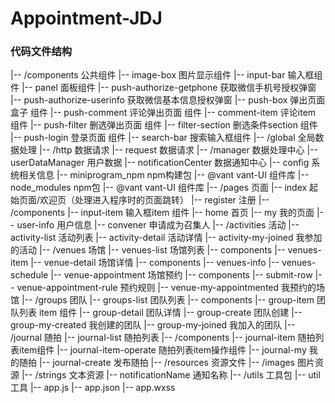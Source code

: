 # Appointment-JDJ
 
### 代码文件结构

|-- /components 公共组件
    |-- image-box 图片显示组件
    |-- input-bar 输入框组件
    |-- panel 面板组件
    |-- push-authorize-getphone 获取微信手机号授权弹窗
    |-- push-authorize-userinfo 获取微信基本信息授权弹窗
    |-- push-box 弹出页面盒子 组件
    |-- push-comment 评论弹出页面 组件
        |-- comment-item 评论item 组件
    |-- push-filter 删选弹出页面 组件
        |-- filter-section 删选条件section 组件
    |-- push-login 登录页面 组件
    |-- search-bar 搜索输入框组件
|-- /global 全局数据处理
    |-- /http 数据请求
        |-- request 数据请求
    |-- /manager 数据处理中心
        |-- userDataManager 用户数据
    |-- notificationCenter 数据通知中心
    |-- config 系统相关信息
|-- miniprogram_npm npm构建包
    |-- @vant vant-UI 组件库
|-- node_modules npm包
    |-- @vant vant-UI 组件库
|-- /pages 页面
    |-- index 起始页面/欢迎页（处理进入程序时的页面跳转）
    |-- register 注册
        |-- /components
            |-- input-item 输入框item 组件
    |-- home 首页
    |-- my 我的页面
    |-- user-info 用户信息
    |-- convener 申请成为召集人
    |-- /activities 活动
        |-- activity-list 活动列表
        |-- activity-detail 活动详情
        |-- activity-my-joined 我参加的活动
    |-- /venues 场馆
        |-- venues-list 场馆列表
            |-- components
                |-- venues-item
        |-- venue-detail 场馆详情
            |-- components
                |-- venues-info
                |-- venues-schedule
        |-- venue-appointment 场馆预约
            |-- components
                |-- submit-row
        |-- venue-appointment-rule 预约规则
        |-- venue-my-appointmented 我预约的场馆
    |-- /groups 团队
        |-- groups-list 团队列表
            |-- components
                |-- group-item 团队列表 item 组件
        |-- group-detail 团队详情
        |-- group-create 团队创建
        |-- group-my-created 我创建的团队
        |-- group-my-joined 我加入的团队
    |-- /journal 随拍
        |-- journal-list 随拍列表
            |-- /components
                |-- journal-item 随拍列表item组件
                |-- journal-item-operate 随拍列表item操作组件
        |-- journal-my 我的随拍
        |-- journal-create 发布随拍
|-- /resources 资源文件
    |-- /images 图片资源
    |-- /strings 文本资源
        |-- notificationName 通知名称
|-- /utils 工具包
    |-- util 工具
|-- app.js
|-- app.json
|-- app.wxss